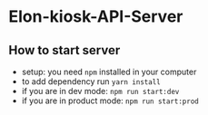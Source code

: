 # Elon-kiosk-API-Server

## How to start server

- setup: you need `npm` installed in your computer
-  to add dependency run `yarn install`
-  if you are in dev mode: `npm run start:dev`
-  if you are in product mode: `npm run start:prod`
